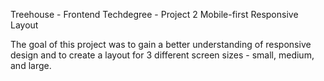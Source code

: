 Treehouse - Frontend Techdegree - Project 2 Mobile-first Responsive Layout

The goal of this project was to gain a better understanding of responsive design and to create a layout for 3 different screen sizes - small, medium, and large.